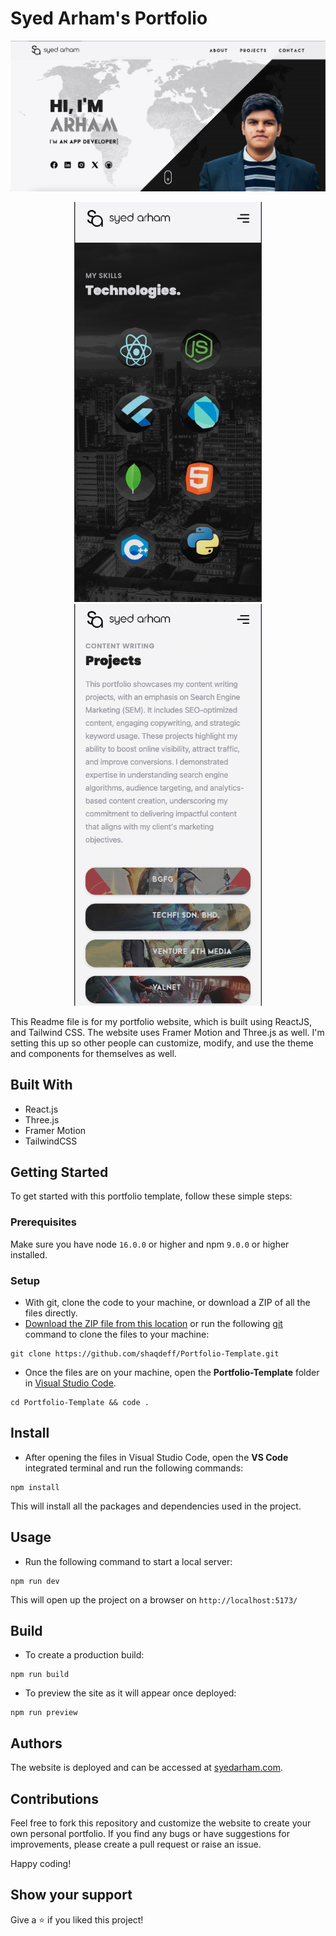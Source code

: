 # Syed Arham's Portfolio

![portfolio-phone](https://github.com/Arhamss/portfolio/blob/main/src/assets/portfolio/wideview.jpeg)

<p align="center">
  <img src="https://github.com/Arhamss/portfolio/blob/main/src/assets/portfolio/mobile1.png" alt="portfolio-phone-3" width="300" style="display:inline-block; margin: 0 20px;">
  <img src="https://github.com/Arhamss/portfolio/blob/main/src/assets/portfolio/mobile2.png" alt="portfolio-phone-4" width="300" style="display:inline-block; margin: 0 20px;">
</p>

This Readme file is for my portfolio website, which is built using ReactJS, and Tailwind CSS. The website uses Framer Motion and Three.js as well. I'm setting this up so other people can customize, modify, and use the theme and components for themselves as well. 

## Built With

- React.js
- Three.js
- Framer Motion
- TailwindCSS

## Getting Started

To get started with this portfolio template, follow these simple steps:

### Prerequisites

Make sure you have node `16.0.0` or higher and npm `9.0.0` or higher installed.

### Setup

- With git, clone the code to your machine, or download a ZIP of all the files directly.
- [Download the ZIP file from this location](https://github.com/arhamss/portfolio/archive/refs/heads/main.zip) or run the following [git](https://git-scm.com/) command to clone the files to your machine:

```
git clone https://github.com/shaqdeff/Portfolio-Template.git
```

- Once the files are on your machine, open the **Portfolio-Template** folder in [Visual Studio Code](https://code.visualstudio.com/download).

```
cd Portfolio-Template && code .
```

## Install

- After opening the files in Visual Studio Code, open the **VS Code** integrated terminal and run the following commands:

```
npm install
```

This will install all the packages and dependencies used in the project.

## Usage

- Run the following command to start a local server:

```
npm run dev
```

This will open up the project on a browser on `http://localhost:5173/`

## Build

- To create a production build:

```
npm run build
```

- To preview the site as it will appear once deployed:

```
npm run preview
```

## Authors

The website is deployed and can be accessed at [syedarham.com](https://syedarham.com/).

## Contributions

Feel free to fork this repository and customize the website to create your own personal portfolio. If you find any bugs or have suggestions for improvements, please create a pull request or raise an issue.

Happy coding!

## Show your support

Give a ⭐️ if you liked this project!
